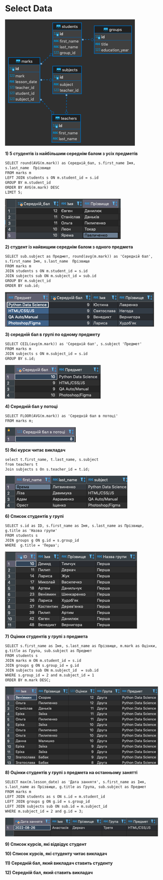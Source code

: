 # Select Data 

![result 05](img/hw_db.png)

**1) 5 студентів із найбільшим середнім балом з усіх предметів**
```
SELECT round(AVG(m.mark)) as Середній_бал, s.first_name Імя, s.last_name  Прізвище
FROM marks m
LEFT JOIN students s ON m.student_id = s.id
GROUP BY m.student_id
ORDER BY AVG(m.mark) DESC
LIMIT 5;
```
![result 01](img/01.png)

**2) студент із найвищим середнім балом з одного предмета**
```
SELECT sub.subject as Предмет, round(avg(m.mark)) as 'Середній бал', s.first_name Імя, s.last_name  Прізвище
FROM marks m
JOIN students s ON m.student_id = s.id
JOIN subjects sub ON m.subject_id = sub.id 
GROUP BY m.subject_id 
ORDER BY sub.id;
```
![result 01](img/02.png)

**3) середній бал в групі по одному предмету**
```
SELECT CEIL(avg(m.mark)) as 'Середній бал', s.subject 'Предмет' 
FROM marks m
JOIN subjects s ON m.subject_id = s.id 
GROUP BY s.id;
```
![result 01](img/03.png)

**4) Середній бал у потоці**
```
SELECT FLOOR(AVG(m.mark)) as 'Середній бал в потоці'
FROM marks m;
```
![result 01](img/04.png)

**5) Які курси читає викладач**
```
select t.first_name, t.last_name, s.subject
from teachers t
Join subjects s On s.teacher_id = t.id;
```
![result 05](img/05.png)

**6) Список студентів у групі**
```
SELECT s.id as ID, s.first_name as Імя, s.last_name as Прізвище, g.title as 'Назва групи'
FROM students s 
JOIN groups g ON g.id = s.group_id 
WHERE  g.title = 'Перша';
```
![result 05](img/06.png)

**7) Оцінки студентів у групі з предмета**
```
SELECT s.first_name as Імя, s.last_name as Прізвище, m.mark as Оцінки, g.title as Група, sub.subject as Предмет
FROM students s
JOIN marks m ON m.student_id = s.id 
JOIN groups g ON s.group_id = g.id 
JOIN subjects sub ON m.subject_id  = sub.id 
WHERE s.group_id = 2 and m.subject_id = 1
ORDER BY m.mark DESC;
```
![result 05](img/07.png)

**8) Оцінки студентів у групі з предмета на останньому занятті**
```
SELECT max(m.lesson_date) as 'Дата заннятя', s.first_name as Імя, s.last_name as Прізвище, g.title as Група, sub.subject as Предмет
FROM marks m
LEFT JOIN students as s ON s.id = m.student_id
LEFT JOIN groups g ON g.id = s.group_id 
LEFT JOIN subjects sub ON sub.id = m.subject_id 
WHERE m.subject_id = 2 and g.id = 3;
```
![result 05](img/08.png)

**9) Список курсів, які відвідує студент**

**10) Список курсів, які студенту читає викладач**

**11) Середній бал, який викладач ставить студенту**

**12) Середній бал, який ставить викладач**
